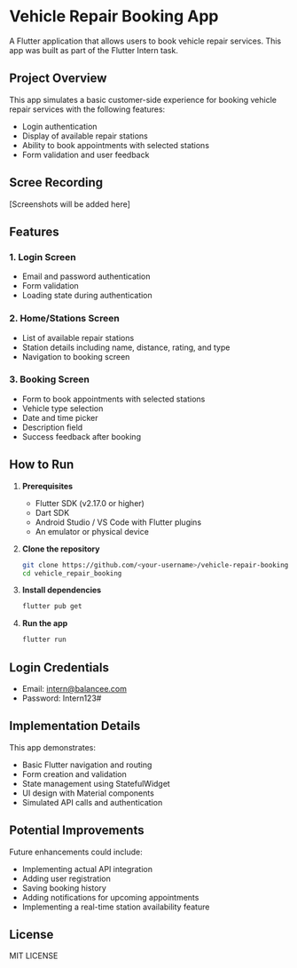 # Vehicle Repair Booking App

A Flutter application that allows users to book vehicle repair services. This app was built as part of the Flutter Intern task.

## Project Overview

This app simulates a basic customer-side experience for booking vehicle repair services with the following features:

- Login authentication
- Display of available repair stations
- Ability to book appointments with selected stations
- Form validation and user feedback

## Scree Recording

[Screenshots will be added here]

## Features

### 1. Login Screen
- Email and password authentication
- Form validation
- Loading state during authentication

### 2. Home/Stations Screen
- List of available repair stations
- Station details including name, distance, rating, and type
- Navigation to booking screen

### 3. Booking Screen
- Form to book appointments with selected stations
- Vehicle type selection
- Date and time picker
- Description field
- Success feedback after booking

## How to Run

1. **Prerequisites**
   - Flutter SDK (v2.17.0 or higher)
   - Dart SDK
   - Android Studio / VS Code with Flutter plugins
   - An emulator or physical device

2. **Clone the repository**
   ```bash
   git clone https://github.com/<your-username>/vehicle-repair-booking-app.git
   cd vehicle_repair_booking
   ```

3. **Install dependencies**
   ```bash
   flutter pub get
   ```

4. **Run the app**
   ```bash
   flutter run
   ```

## Login Credentials
- Email: intern@balancee.com
- Password: Intern123#

## Implementation Details

This app demonstrates:
- Basic Flutter navigation and routing
- Form creation and validation
- State management using StatefulWidget
- UI design with Material components
- Simulated API calls and authentication

## Potential Improvements

Future enhancements could include:
- Implementing actual API integration
- Adding user registration
- Saving booking history
- Adding notifications for upcoming appointments
- Implementing a real-time station availability feature

## License

MIT LICENSE